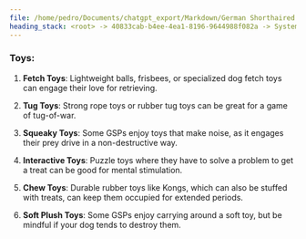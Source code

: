 ```yaml
---
file: /home/pedro/Documents/chatgpt_export/Markdown/German Shorthaired Pointer Overview.md
heading_stack: <root> -> 40833cab-b4ee-4ea1-8196-9644988f082a -> System -> b26f7d2f-1eaa-4ae1-9c32-2d20377e75ae -> System -> aaa27954-d44f-4fe9-935e-92062b4cfc97 -> User -> dee57bea-b85e-4835-91a2-48d2ea795901 -> Assistant -> Physical Characteristics: -> Temperament: -> Health: -> Care and Maintenance: -> Versatility: -> aaa2ff3c-99d4-4113-bfc9-1011e90cdea2 -> User -> fed09bc5-68a5-4fbe-bec1-2e712263777a -> Assistant -> aaa2e5fc-700c-41de-b0b4-fe65d1c02b2c -> User -> feba46cd-0f6a-473f-b47b-b35982534a19 -> Assistant -> aaa2a0b7-8947-48ec-9f5c-e8c2eabc73d8 -> User -> fd80ef72-3e34-4d2c-bb8a-9bde4d92c3b3 -> Assistant -> aaa2fc10-6a4c-4d25-b746-09779bd6068f -> User -> 9e2756be-82b9-49f0-834a-2373003e2065 -> Assistant -> Developing Tracking Skills: -> Practical Uses: -> aaa272f0-2a6b-4c59-98e0-df70d4e96bd0 -> User -> 59bc175c-a192-4a75-9bf2-5003441fcd83 -> Assistant -> Origins: -> Similarities: -> Differences: -> aaa2396c-005e-43cb-9840-9105443b5e4a -> User -> 0a1db222-f1ea-419c-bede-4e5c086347c6 -> Assistant -> aaa2a864-7dcd-45ce-a858-7685a9f765d3 -> User -> fbd02384-4a0c-40a2-99b1-a67c48e2e127 -> Assistant -> Desensitization: -> Impulse Control: -> Mental Stimulation: -> Physical Exercise: -> General Tips: -> aaa25c47-77d7-468a-bf76-32a8c67d1ae0 -> User -> dcde9012-0bda-4769-bad2-3144452f7807 -> Assistant -> Toys:
---
```

### Toys:

1. **Fetch Toys**: Lightweight balls, frisbees, or specialized dog fetch toys can engage their love for retrieving.
  
2. **Tug Toys**: Strong rope toys or rubber tug toys can be great for a game of tug-of-war.

3. **Squeaky Toys**: Some GSPs enjoy toys that make noise, as it engages their prey drive in a non-destructive way.

4. **Interactive Toys**: Puzzle toys where they have to solve a problem to get a treat can be good for mental stimulation. 

5. **Chew Toys**: Durable rubber toys like Kongs, which can also be stuffed with treats, can keep them occupied for extended periods.

6. **Soft Plush Toys**: Some GSPs enjoy carrying around a soft toy, but be mindful if your dog tends to destroy them.

